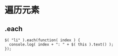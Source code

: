 # 遍历元素
## .each
```
$( "li" ).each(function( index ) {
  console.log( index + ": " + $( this ).text() );
});
```
